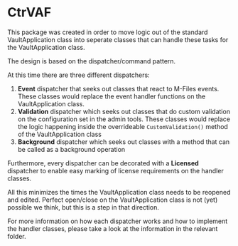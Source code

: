 # CtrVAF

This package was created in order to move logic out of the standard VaultApplication class into seperate classes that can handle these tasks for the VaultApplication class.

The design is based on the dispatcher/command pattern. 

At this time there are three different dispatchers:

1. **Event** dispatcher that seeks out classes that react to M-Files events. These classes would replace the event handler functions on the VaultApplication class.
2. **Validation** dispatcher which seeks out classes that do custom validation on the configuration set in the admin tools. These classes would replace the logic happening inside the overrideable `CustomValidation()` method of the VaultApplication class
3. **Background** dispatcher which seeks out classes with a method that can be called as a background operation

Furthermore, every dispatcher can be decorated with a **Licensed** dispatcher to enable easy marking of license requirements on the handler classes.

All this minimizes the times the VaultApplication class needs to be reopened and edited. Perfect open/close on the VaultApplication class is not (yet) possible we think, but this is a step in that direction. 

For more information on how each dispatcher works and how to implement the handler classes, please take a look at the information in the relevant folder.
